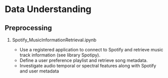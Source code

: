# Data Understanding # 
## Preprocessing  ##

1. Spotify_MusicInformationRetrieval.ipynb 

   * Use a registered application to connect to Spotify and retrieve music track information (see library Spotipy).
   * Define a user preference playlist and retrieve song metadata.
   * Investigate audio temporal or spectral features along with Spotify and user metadata
